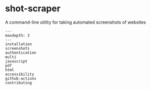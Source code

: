 # shot-scraper

A command-line utility for taking automated screenshots of websites

```{toctree}
---
maxdepth: 3
---
installation
screenshots
authentication
multi
javascript
pdf
html
accessibility
github-actions
contributing
```
```{include} ../README.md
```

